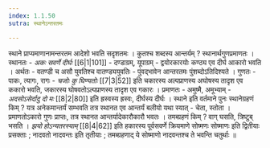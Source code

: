 ```yaml
---
index: 1.1.50
sutra: स्थानेऽन्तरतमः

---
```

स्थाने प्राप्यमाणानामन्तरतम आदेशो भवति सदृशतमः । कुतश्च शब्दस्य आन्तर्यम् ? स्थानार्थगुणप्रमाणतः । स्थानतः - _अकः सवर्णे दीर्घः_ [[6|1|101]] - दण्डाग्रम्,  यूपाग्रम् - द्वयोरकारयोः कण्ठ्य एव दीर्घ आकारो भवति । अर्थतः - वतण्डी च असौ युवतिश्च वातण्ड्ययुवतिः - पुंवद्भावेन आन्तरतमः पुंशब्दोऽतिदिश्यते । गुणतः - पाकः, त्यागः,  रागः - _चजोः कु घिण्यतोः_ [[7|3|52]] इति चकारस्य अल्पप्राणस्य अघोषस्य तादृश एव ककारो भवति, जकारस्य घोषवतोऽल्पप्राणस्य तादृश एव गकारः । प्रमाणतः - अमुष्मै, अमूभ्याम् - _अदसोऽसेर्दादु दो मः_ [[8|2|80]] इति ह्रस्वस्य ह्रस्वः, दीर्घस्य दीर्घः । स्थाने इति वर्तमाने पुनः स्थानेग्रहणं किम् ? यत्र अनेकमान्तर्यं सम्भवति तत्र स्थानत एव आन्तर्यं बलीयो यथा स्यात् - चेता, स्तोता । प्रमाणतोऽकारो गुणः प्राप्तः, तत्र स्थानत आन्तर्यादेकारौकारौ भवतः । तमब्ग्रहणं किम् ? वाग् घसति, त्रिष्टुब् भसति । _झयो होऽन्यतरस्याम्_ [[8|4|62]] इति हकारस्य पूर्वसवर्णे क्रियमाणे सोष्मणः सोष्माणः इति द्वितीयाः प्रसक्ताः ; नादवतो नादवन्तः इति तृतीयाः ;  तमब्ग्रहणाद् ये सोष्माणो नादवन्तश्च ते भवन्ति चतुर्थाः ॥